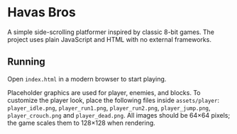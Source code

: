 # Havas Bros

A simple side-scrolling platformer inspired by classic 8-bit games. The project uses plain JavaScript and HTML with no external frameworks.

## Running
Open `index.html` in a modern browser to start playing.

Placeholder graphics are used for player, enemies, and blocks. To customize the player look, place the following files inside `assets/player`:
`player_idle.png`, `player_run1.png`, `player_run2.png`, `player_jump.png`, `player_crouch.png` and `player_dead.png`.
All images should be 64×64 pixels; the game scales them to 128×128 when rendering.

